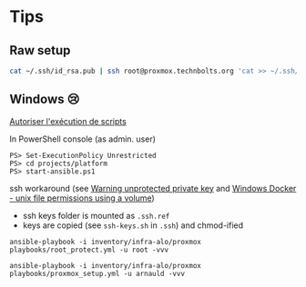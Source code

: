 # Tips

## Raw setup

```bash
cat ~/.ssh/id_rsa.pub | ssh root@proxmox.technbolts.org 'cat >> ~/.ssh/authorized_keys'
```

## Windows :cry:

[Autoriser l'exécution de scripts](https://openclassrooms.com/fr/courses/3664366-creez-votre-premier-script-avec-powershell#/id/r-3772536)

In PowerShell console (as admin. user)

```
PS> Set-ExecutionPolicy Unrestricted
PS> cd projects/platform
PS> start-ansible.ps1
```

ssh workaround (see [Warning unprotected private key](https://www.howtogeek.com/168119/fixing-warning-unprotected-private-key-file-on-linux/) and [Windows Docker - unix file permissions using a volume](https://github.com/docker/for-win/issues/2042))

* ssh keys folder is mounted as `.ssh.ref`
* keys are copied (see `ssh-keys.sh` in `.ssh`) and chmod-ified


```
ansible-playbook -i inventory/infra-alo/proxmox playbooks/root_protect.yml -u root -vvv
```

```
ansible-playbook -i inventory/infra-alo/proxmox playbooks/proxmox_setup.yml -u arnauld -vvv
```

